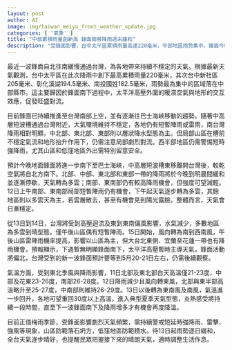 ```yaml
---
layout: post
author: AI
image: img/taiwan_meiyu_front_weather_update.jpg
categories: [ '氣象' ]
title: "中部累積雨量創新高 鋒面南移降雨週末緩和"
description: "受鋒面影響，台中太平區累積雨量高達220毫米，中部地區雨勢集中。鋒面今晚進一步南下，明晨北中東部降雨逐漸停歇，天氣穩定轉多雲。13日起高壓迴流，台灣多數地區晴朗，僅午後山區零星陣雨，氣溫回升重回30度以上。提醒仍在梅雨季，短時強降雨及山區安全須注意，把握雨後晴朗天氣調整生活作息。"
---
```

最近一波鋒面自北往南緩慢通過台灣，為各地帶來持續不穩定的天氣。根據最新天氣觀測，台中太平區在此次降雨中創下最高累積雨量220毫米，其次台中新社區205毫米、彰化溪湖194.5毫米、南投國姓182.5毫米，雨勢最為集中的區域落在中部縣市。這主要歸因於鋒面南下過程中，太平洋高壓外圍的暖濕空氣與地形的交互效應，促發旺盛對流。

目前鋒面已持續推進至台灣南部上空，並有逐漸往巴士海峽移動的趨勢。隨著中高層短波槽通過台灣附近，大氣環境維持不穩定，各地仍有短暫陣雨或雷雨，南台灣降雨相對明顯，中北部、東北部、東部則以層狀降水型態為主。但局部山區在槽前不穩定氣流和地形抬升作用下，仍需注意局部劇烈對流。西半部地區仍需警惕短時強降雨，尤其山區和低窪地區外出需特別留意安全。

預計今晚地面鋒面將進一步南下至巴士海峽，中高層短波槽東移離開台灣後，較乾空氣將自北方南下。北部、中部、東北部和東部一帶的降雨將於今晚到明晨間緩和並逐漸停歇，天氣轉為多雲；南部、東南部仍有較高降雨機會，但強度可望減輕。12日上午南部、東南部局部短暫陣雨仍有機會，下午起天氣逐步轉為多雲，其餘地區則以多雲天為主，若雲層散去，甚至有機會見到陽光露臉。整體而言，天氣會日漸穩定。

從13日到14日，台灣將受到高壓迴流及東到東南偏風影響，水氣減少，多數地區為多雲到晴型態，僅午後山區偶有短暫陣雨。15日開始，風向轉為南到西南風，午後山區雷陣雨機率提高，影響以山區為主，但大台北東側、宜蘭至花蓮一帶也有降雨機會。預報顯示，下週暫無明顯鋒面南下，太平洋高壓暫時主導天氣，鋒面活動將偏北，台灣受到的新一波鋒面預計要等到5月20-21日左右，仍需後續觀察。

氣溫方面，受到東北季風與降雨影響，11日北部及東北部白天高溫僅21-23度，中部及花東23-26度，南部26-28度。12日降雨減少且風向轉東風，北部與東半部高溫略升至25-27度，中南部則維持26-29度。13日以後轉為東南風及南風，氣溫進一步回升，各地可望重回30度以上高溫，進入典型夏季天氣型態，炎熱感受將持續一段時間，直至下一波鋒面南下及降雨增多才有機會再度降溫。

目前正值梅雨季節，受鋒面影響劇烈天氣頻繁，需持續警戒短延時強降雨、雷擊、強風等現象，山區防範落石坍方，低窪地區防範積水。待13日起雨勢逐日緩和，全台天氣逐步晴好，也提醒民眾把握接下來的晴朗天氣，適時調整生活作息。